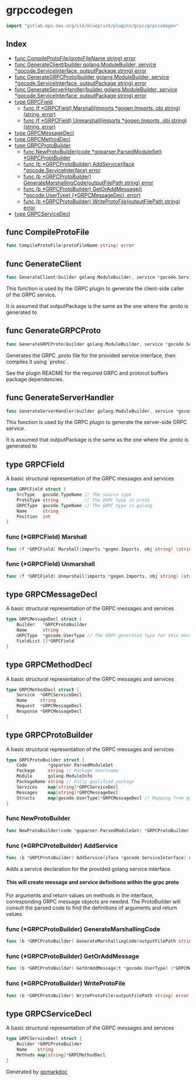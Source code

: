 <!-- Code generated by gomarkdoc. DO NOT EDIT -->

# grpccodegen

```go
import "gitlab.mpi-sws.org/cld/blueprint/plugins/grpc/grpccodegen"
```

## Index

- [func CompileProtoFile\(protoFileName string\) error](<#CompileProtoFile>)
- [func GenerateClient\(builder golang.ModuleBuilder, service \*gocode.ServiceInterface, outputPackage string\) error](<#GenerateClient>)
- [func GenerateGRPCProto\(builder golang.ModuleBuilder, service \*gocode.ServiceInterface, outputPackage string\) error](<#GenerateGRPCProto>)
- [func GenerateServerHandler\(builder golang.ModuleBuilder, service \*gocode.ServiceInterface, outputPackage string\) error](<#GenerateServerHandler>)
- [type GRPCField](<#GRPCField>)
  - [func \(f \*GRPCField\) Marshall\(imports \*gogen.Imports, obj string\) \(string, error\)](<#GRPCField.Marshall>)
  - [func \(f \*GRPCField\) Unmarshall\(imports \*gogen.Imports, obj string\) \(string, error\)](<#GRPCField.Unmarshall>)
- [type GRPCMessageDecl](<#GRPCMessageDecl>)
- [type GRPCMethodDecl](<#GRPCMethodDecl>)
- [type GRPCProtoBuilder](<#GRPCProtoBuilder>)
  - [func NewProtoBuilder\(code \*goparser.ParsedModuleSet\) \*GRPCProtoBuilder](<#NewProtoBuilder>)
  - [func \(b \*GRPCProtoBuilder\) AddService\(iface \*gocode.ServiceInterface\) error](<#GRPCProtoBuilder.AddService>)
  - [func \(b \*GRPCProtoBuilder\) GenerateMarshallingCode\(outputFilePath string\) error](<#GRPCProtoBuilder.GenerateMarshallingCode>)
  - [func \(b \*GRPCProtoBuilder\) GetOrAddMessage\(t \*gocode.UserType\) \(\*GRPCMessageDecl, error\)](<#GRPCProtoBuilder.GetOrAddMessage>)
  - [func \(b \*GRPCProtoBuilder\) WriteProtoFile\(outputFilePath string\) error](<#GRPCProtoBuilder.WriteProtoFile>)
- [type GRPCServiceDecl](<#GRPCServiceDecl>)


<a name="CompileProtoFile"></a>
## func CompileProtoFile

```go
func CompileProtoFile(protoFileName string) error
```



<a name="GenerateClient"></a>
## func GenerateClient

```go
func GenerateClient(builder golang.ModuleBuilder, service *gocode.ServiceInterface, outputPackage string) error
```

This function is used by the GRPC plugin to generate the client\-side caller of the GRPC service.

It is assumed that outputPackage is the same as the one where the .proto is generated to

<a name="GenerateGRPCProto"></a>
## func GenerateGRPCProto

```go
func GenerateGRPCProto(builder golang.ModuleBuilder, service *gocode.ServiceInterface, outputPackage string) error
```

Generates the GRPC .proto file for the provided service interface, then compiles it using \`protoc\`.

See the plugin README for the required GRPC and protocol buffers package dependencies.

<a name="GenerateServerHandler"></a>
## func GenerateServerHandler

```go
func GenerateServerHandler(builder golang.ModuleBuilder, service *gocode.ServiceInterface, outputPackage string) error
```

This function is used by the GRPC plugin to generate the server\-side GRPC service.

It is assumed that outputPackage is the same as the one where the .proto is generated to

<a name="GRPCField"></a>
## type GRPCField

A basic structural representation of the GRPC messages and services

```go
type GRPCField struct {
    SrcType   gocode.TypeName // The source type
    ProtoType string          // The GRPC type in proto
    GRPCType  gocode.TypeName // The GRPC type in golang
    Name      string
    Position  int
}
```

<a name="GRPCField.Marshall"></a>
### func \(\*GRPCField\) Marshall

```go
func (f *GRPCField) Marshall(imports *gogen.Imports, obj string) (string, error)
```



<a name="GRPCField.Unmarshall"></a>
### func \(\*GRPCField\) Unmarshall

```go
func (f *GRPCField) Unmarshall(imports *gogen.Imports, obj string) (string, error)
```



<a name="GRPCMessageDecl"></a>
## type GRPCMessageDecl

A basic structural representation of the GRPC messages and services

```go
type GRPCMessageDecl struct {
    Builder   *GRPCProtoBuilder
    Name      string
    GRPCType  *gocode.UserType // The GRPC-generated type for this message
    FieldList []*GRPCField
}
```

<a name="GRPCMethodDecl"></a>
## type GRPCMethodDecl

A basic structural representation of the GRPC messages and services

```go
type GRPCMethodDecl struct {
    Service  *GRPCServiceDecl
    Name     string
    Request  *GRPCMessageDecl
    Response *GRPCMessageDecl
}
```

<a name="GRPCProtoBuilder"></a>
## type GRPCProtoBuilder

A basic structural representation of the GRPC messages and services

```go
type GRPCProtoBuilder struct {
    Code        *goparser.ParsedModuleSet
    Package     string // Package shortname
    Module      golang.ModuleInfo
    PackageName string // Fully qualified package
    Services    map[string]*GRPCServiceDecl
    Messages    map[string]*GRPCMessageDecl
    Structs     map[gocode.UserType]*GRPCMessageDecl // Mapping from golang struct to the corresponding message
}
```

<a name="NewProtoBuilder"></a>
### func NewProtoBuilder

```go
func NewProtoBuilder(code *goparser.ParsedModuleSet) *GRPCProtoBuilder
```



<a name="GRPCProtoBuilder.AddService"></a>
### func \(\*GRPCProtoBuilder\) AddService

```go
func (b *GRPCProtoBuilder) AddService(iface *gocode.ServiceInterface) error
```

Adds a service declaration for the provided golang service interface.

#### This will create message and service definitions within the grpc proto

For arguments and return values on methods in the interface, corresponding GRPC message objects are needed. The ProtoBuilder will consult the parsed code to find the definitions of arguments and return values.

<a name="GRPCProtoBuilder.GenerateMarshallingCode"></a>
### func \(\*GRPCProtoBuilder\) GenerateMarshallingCode

```go
func (b *GRPCProtoBuilder) GenerateMarshallingCode(outputFilePath string) error
```



<a name="GRPCProtoBuilder.GetOrAddMessage"></a>
### func \(\*GRPCProtoBuilder\) GetOrAddMessage

```go
func (b *GRPCProtoBuilder) GetOrAddMessage(t *gocode.UserType) (*GRPCMessageDecl, error)
```



<a name="GRPCProtoBuilder.WriteProtoFile"></a>
### func \(\*GRPCProtoBuilder\) WriteProtoFile

```go
func (b *GRPCProtoBuilder) WriteProtoFile(outputFilePath string) error
```



<a name="GRPCServiceDecl"></a>
## type GRPCServiceDecl

A basic structural representation of the GRPC messages and services

```go
type GRPCServiceDecl struct {
    Builder *GRPCProtoBuilder
    Name    string
    Methods map[string]*GRPCMethodDecl
}
```

Generated by [gomarkdoc](<https://github.com/princjef/gomarkdoc>)
